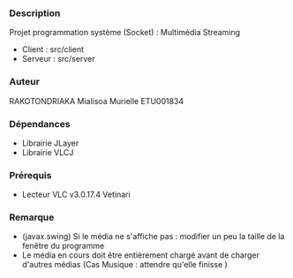 ### Description
Projet programmation système (Socket) : Multimédia Streaming 
* Client : src/client
* Serveur : src/server

### Auteur
RAKOTONDRIAKA Mialisoa Murielle
ETU001834

### Dépendances
* Librairie JLayer
* Librairie VLCJ

### Prérequis
* Lecteur VLC v3.0.17.4 Vetinari


### Remarque
* (javax.swing) Si le média ne s'affiche pas : modifier un peu la taille de la fenêtre du programme 
* Le média en cours doit être entièrement chargé avant de charger d'autres médias (Cas Musique : attendre qu'elle finisse )



